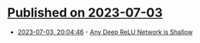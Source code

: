 # [Published on 2023-07-03](index.md)

* [2023-07-03, 20:04:46](https://lobste.rs/s/pcwfdn/any_deep_relu_network_is_shallow) - [Any Deep ReLU Network is Shallow](https://arxiv.org/pdf/2306.11827.pdf)
